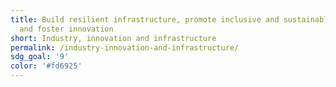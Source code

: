 ```yaml
---
title: Build resilient infrastructure, promote inclusive and sustainable industrialization
  and foster innovation
short: Industry, innovation and infrastructure
permalink: /industry-innovation-and-infrastructure/
sdg_goal: '9'
color: '#fd6925'
---
```


